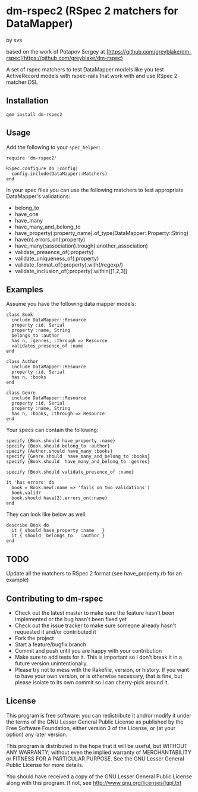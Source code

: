 # dm-rspec2 (RSpec 2 matchers for DataMapper)
by svs

based on the work of Potapov Sergey at [https://github.com/greyblake/dm-rspec](https://github.com/greyblake/dm-rspec)

A set of rspec matchers to test DataMapper models like you test ActiveRecord models with rspec-rails that work with and use RSpec 2 matcher DSL

## Installation

    gem install dm-rspec2

## Usage
    
Add the following to your `spec_helper`:

    require 'dm-rspec2'
    
    RSpec.configure do |config|
      config.include(DataMapper::Matchers)
    end

In your spec files you can use the following matchers to test appropriate DataMapper's validations:

* belong\_to
* have\_one
* have\_many
* have\_many\_and\_belong\_to
* have\_property(:property_name).of_type(DataMapper::Property::String)
* have(n).errors\_on(:property)
* have\_many(:association).trough(:another\_association)
* validate\_presence\_of(:property)
* validate\_uniqueness\_of(:property)
* validate\_format\_of(:property).with(/regexp/)
* validate\_inclusion\_of(:property).within([1,2,3])


## Examples

Assume you have the following data mapper models:

    class Book
      include DataMapper::Resource
      property :id, Serial
      property :name, String
      belongs_to :author
      has n, :genres, :through => Resource
      validates_presence_of :name
    end

    class Author
      include DataMapper::Resource
      property :id, Serial
      has n, :books
    end

    class Genre
      include DataMapper::Resource
      property :id, Serial
      property :name, String
      has n, :books, :through => Resource
    end

Your specs can contain the following:

    specify {Book.should have_property :name}
    specify {Book.should belong_to :author}
    specify {Author.should have_many :books}
    specify {Genre.should  have_many_and_belong_to :books}
    specify {Book.should  have_many_and_belong_to :genres}

    specify {Book.should validate_presence_of :name}

    it 'has errors' do
      book = Book.new(:name => 'fails on two validations')
      book.valid?
      book.should have(2).errors_on(:name)
    end

They can look like below as well:

    describe Book do
      it { should have_property :name   }
      it { should  belongs_to   :author }
    end




## TODO

Update all the matchers to RSpec 2 format (see have_property.rb for an example)


## Contributing to dm-rspec
 
* Check out the latest master to make sure the feature hasn't been implemented or the bug hasn't been fixed yet
* Check out the issue tracker to make sure someone already hasn't requested it and/or contributed it
* Fork the project
* Start a feature/bugfix branch
* Commit and push until you are happy with your contribution
* Make sure to add tests for it. This is important so I don't break it in a future version unintentionally.
* Please try not to mess with the Rakefile, version, or history. If you want to have your own version, or is otherwise necessary, that is fine, but please isolate to its own commit so I can cherry-pick around it.


## License

This program is free software: you can redistribute it and/or modify
it under the terms of the GNU Lesser General Public License as published by
the Free Software Foundation, either version 3 of the License, or
(at your option) any later version.

This program is distributed in the hope that it will be useful,
but WITHOUT ANY WARRANTY; without even the implied warranty of
MERCHANTABILITY or FITNESS FOR A PARTICULAR PURPOSE.  See the
GNU Lesser General Public License for more details.

You should have received a copy of the GNU Lesser General Public License
along with this program.  If not, see <http://www.gnu.org/licenses/lgpl.txt>
